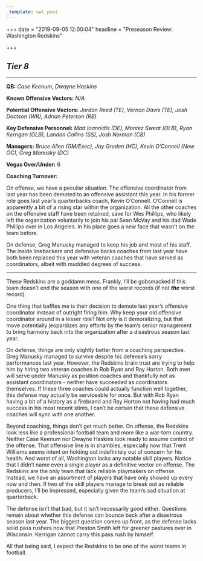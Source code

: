 ```yaml
---
_template: owl_post
---
```



+++
date = "2019-09-05 12:00:04"
headline = "Preseason Review: Washington Redskins"

+++
## **_Tier 8_**

***

**QB:** _Case Keenum, Dwayne Haskins_

**Known Offensive Vectors:** _N/A_

**Potential Offensive Vectors:** _Jordan Reed (TE), Vernon Davis (TE), Josh Doctson (WR), Adrian Peterson (RB)_

**Key Defensive Personnel:** _Matt Ioannidis (DE), Montez Sweat (OLB), Ryan Kerrigan (OLB), Landon Collins (SS), Josh Norman (CB)_

**Managers:** _Bruce Allen (GM/Exec), Jay Gruden (HC), Kevin O’Connell (New OC), Greg Manusky (DC)_

**Vegas Over/Under:** 6

**Coaching Turnover:**

On offense, we have a peculiar situation. The offensive coordinator from last year has been demoted to an offensive assistant this year. In his former role goes last year’s quarterbacks coach, Kevin O’Connell. O’Connell is apparently a bit of a rising star within the organization. All the other coaches on the offensive staff have been retained, save for Wes Phillips, who likely left the organization voluntarily to join his pal Sean McVay and his dad Wade Phillips over in Los Angeles. In his place goes a new face that wasn’t on the team before.

On defense, Greg Manusky managed to keep his job and most of his staff. The inside linebackers and defensive backs coaches from last year have both been replaced this year with veteran coaches that have served as coordinators, albeit with muddled degrees of success.

***

These Redskins are a goddamn mess. Frankly, I’ll be gobsmacked if this team doesn’t end the season with one of the worst records (if not **_the_** worst record).

One thing that baffles me is their decision to demote last year’s offensive coordinator instead of outright firing him. Why keep your old offensive coordinator around in a lesser role? Not only is it demoralizing, but that move potentially jeopardizes any efforts by the team’s senior management to bring harmony back into the organization after a disastrous season last year.

On defense, things are only slightly better from a coaching perspective. Greg Manusky managed to survive despite his defense’s sorry performances last year. However, the Redskins brain trust are trying to help him by hiring two veteran coaches in Rob Ryan and Ray Horton. Both men will serve under Manusky as position coaches and thankfully not as assistant coordinators - neither have succeeded as coordinators themselves. If these three coaches could actually function well together, this defense may actually be serviceable for once. But with Rob Ryan having a bit of a history as a firebrand and Ray Horton not having had much success in his most recent stints, I can’t be certain that these defensive coaches will sync with one another.

Beyond coaching, things don’t get much better. On offense, the Redskins look less like a professional football team and more like a war-torn country. Neither Case Keenum nor Dwayne Haskins look ready to assume control of the offense. That offensive line is in shambles, especially now that Trent Williams seems intent on holding out indefinitely out of concern for his health. And worst of all, Washington lacks any notable skill players. Notice that I didn’t name even a single player as a definitive vector on offense. The Redskins are the only team that lack reliable playmakers on offense. Instead, we have an assortment of players that have only showed up every now and then. If two of the skill players manage to break out as reliable producers, I’ll be impressed, especially given the team’s sad situation at quarterback.

The defense isn’t that bad, but it isn’t necessarily good either. Questions remain about whether this defense can bounce back after a disastrous season last year. The biggest question comes up front, as the defense lacks solid pass rushers now that Preston Smith left for greener pastures over in Wisconsin. Kerrigan cannot carry this pass rush by himself.

All that being said, I expect the Redskins to be one of the worst teams in football.
